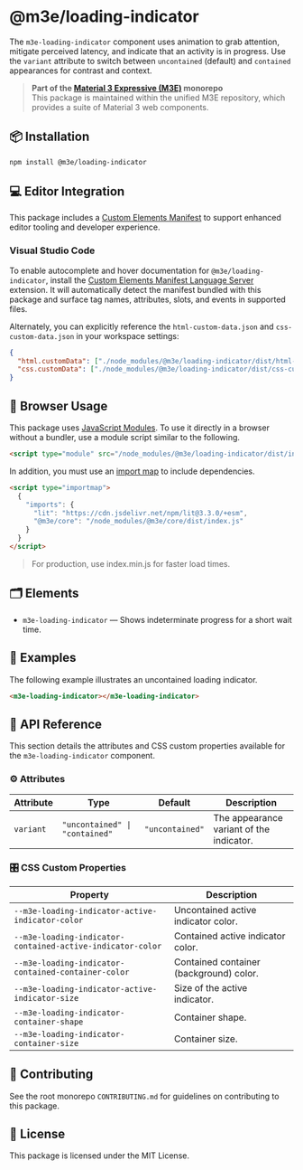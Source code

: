 # @m3e/loading-indicator

The `m3e-loading-indicator` component uses animation to grab attention, mitigate perceived latency, and indicate that an activity is in progress. Use the `variant` attribute to switch between `uncontained` (default) and `contained` appearances for contrast and context.

> **Part of the [Material 3 Expressive (M3E)](../../README.md) monorepo**  
> This package is maintained within the unified M3E repository, which provides a suite of Material 3 web components.

## 📦 Installation

```bash
npm install @m3e/loading-indicator
```

## 💻 Editor Integration

This package includes a [Custom Elements Manifest](https://github.com/webcomponents/custom-elements-manifest) to support enhanced editor tooling and developer experience.

### Visual Studio Code

To enable autocomplete and hover documentation for `@m3e/loading-indicator`, install the [Custom Elements Manifest Language Server](https://marketplace.visualstudio.com/items?itemName=pwrs.cem-language-server-vscode) extension. It will automatically detect the manifest bundled with this package and surface tag names, attributes, slots, and events in supported files.

Alternately, you can explicitly reference the `html-custom-data.json` and `css-custom-data.json` in your workspace settings:

```json
{
  "html.customData": ["./node_modules/@m3e/loading-indicator/dist/html-custom-data.json"],
  "css.customData": ["./node_modules/@m3e/loading-indicator/dist/css-custom-data.json"]
}
```

## 🚀 Browser Usage

This package uses [JavaScript Modules](https://developer.mozilla.org/en-US/docs/Web/JavaScript/Guide/Modules#module_specifiers). To use it directly in a browser without a bundler, use a module script similar to the following.

```html
<script type="module" src="/node_modules/@m3e/loading-indicator/dist/index.js"></script>
```

In addition, you must use an [import map](https://developer.mozilla.org/en-US/docs/Web/HTML/Reference/Elements/script/type/importmap) to include dependencies.

```html
<script type="importmap">
  {
    "imports": {
      "lit": "https://cdn.jsdelivr.net/npm/lit@3.3.0/+esm",
      "@m3e/core": "/node_modules/@m3e/core/dist/index.js"
    }
  }
</script>
```

> For production, use index.min.js for faster load times.

## 🗂️ Elements

- `m3e-loading-indicator` — Shows indeterminate progress for a short wait time.

## 🧪 Examples

The following example illustrates an uncontained loading indicator.

```html
<m3e-loading-indicator></m3e-loading-indicator>
```

## 📖 API Reference

This section details the attributes and CSS custom properties available for the `m3e-loading-indicator` component.

### ⚙️ Attributes

| Attribute | Type                           | Default         | Description                              |
| --------- | ------------------------------ | --------------- | ---------------------------------------- |
| `variant` | `"uncontained" \| "contained"` | `"uncontained"` | The appearance variant of the indicator. |

### 🎛️ CSS Custom Properties

| Property                                                   | Description                             |
| ---------------------------------------------------------- | --------------------------------------- |
| `--m3e-loading-indicator-active-indicator-color`           | Uncontained active indicator color.     |
| `--m3e-loading-indicator-contained-active-indicator-color` | Contained active indicator color.       |
| `--m3e-loading-indicator-contained-container-color`        | Contained container (background) color. |
| `--m3e-loading-indicator-active-indicator-size`            | Size of the active indicator.           |
| `--m3e-loading-indicator-container-shape`                  | Container shape.                        |
| `--m3e-loading-indicator-container-size`                   | Container size.                         |

## 🤝 Contributing

See the root monorepo `CONTRIBUTING.md` for guidelines on contributing to this package.

## 📄 License

This package is licensed under the MIT License.
